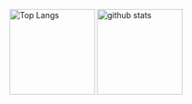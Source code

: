 <p align="left"> 
  <img alt="Top Langs" height="150px" src="https://github-readme-stats.vercel.app/api/top-langs/?username=chimaha&layout=compact&show_icons=true" />
  <img alt="github stats" height="150px" src="https://github-readme-stats.vercel.app/api?username=chimaha&show_icons=true" />
</p>
